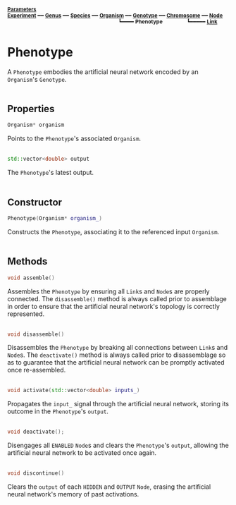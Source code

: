 <sub>**[Parameters](parameters.md)**</sub>  
<sub>**[Experiment](experiment.md)** ━━ **[Genus](genus.md)** ━━ **[Species](species.md)** ━━ **[Organism](organism.md)** ━━ **[Genotype](genotype.md)** ━━ **[Chromosome](chromosome.md)** ━━ **[Node](node.md)**</sub>  
&nbsp;&nbsp;&nbsp;&nbsp;&nbsp;&nbsp;&nbsp;&nbsp;&nbsp;&nbsp;&nbsp;&nbsp;&nbsp;&nbsp;&nbsp;&nbsp;&nbsp;&nbsp;&nbsp;&nbsp;&nbsp;&nbsp;&nbsp;&nbsp;&nbsp;&nbsp;&nbsp;&nbsp;&nbsp;&nbsp;&nbsp;&nbsp;&nbsp;&nbsp;&nbsp;&nbsp;&nbsp;&nbsp;&nbsp;&nbsp;&nbsp;&nbsp;&nbsp;&nbsp;&nbsp;&nbsp;&nbsp;&nbsp;&nbsp;&nbsp;&nbsp;&nbsp;&nbsp;&nbsp;&nbsp;&nbsp;&nbsp;&nbsp;&nbsp;&nbsp;&nbsp;&nbsp;&nbsp;
<sup>┗━━━━ **Phenotype**</sup>
&nbsp;&nbsp;&nbsp;&nbsp;&nbsp;&nbsp;&nbsp;&nbsp;&nbsp;&nbsp;&nbsp;&nbsp;
<sup>┗━━━━━ **[Link](link.md)**</sup>  

# Phenotype

A `Phenotype` embodies the artificial neural network encoded by an `Organism`'s `Genotype`.  
&nbsp;


## Properties

```C++
Organism* organism
```

Points to the `Phenotype`'s associated `Organism`.  
&nbsp;


```C++
std::vector<double> output
```

The `Phenotype`'s latest output.  
&nbsp;


## Constructor

```C++
Phenotype(Organism* organism_)
```

Constructs the `Phenotype`, associating it to the referenced input `Organism`.  
&nbsp;


## Methods

```C++
void assemble()
```

Assembles the `Phenotype` by ensuring all `Link`s and `Node`s are properly connected. The `disassemble()` method is always called prior to assemblage in order to ensure that the artificial neural network's topology is correctly represented.  
&nbsp;


```C++
void disassemble()
```

Disassembles the `Phenotype` by breaking all connections between `Link`s and `Node`s. The `deactivate()` method is always called prior to disassemblage so as to guarantee that the artificial neural network can be promptly activated once re-assembled.   
&nbsp;


```C++
void activate(std::vector<double> inputs_)
```

Propagates the `input_` signal through the artificial neural network, storing its outcome in the `Phenotype`'s `output`.  
&nbsp;


```C++
void deactivate();
```

Disengages all `ENABLED` `Node`s and clears the `Phenotype`'s `output`, allowing the artificial neural network to be activated once again.  
&nbsp;


```C++
void discontinue()
```

Clears the `output` of each `HIDDEN` and `OUTPUT` `Node`, erasing the artificial neural network's memory of past activations.   
&nbsp;
